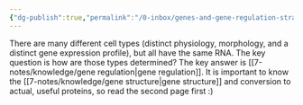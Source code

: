 ```yaml
---
{"dg-publish":true,"permalink":"/0-inbox/genes-and-gene-regulation-straw/","tags":["uni/fmb/genes"]}
---
```


There are many different cell types (distinct physiology, morphology, and
a distinct gene expression profile), but all have the same RNA. The key question is how are those types determined? The key answer is [[7-notes/knowledge/gene regulation\|gene regulation]].
It is important to know the [[7-notes/knowledge/gene structure\|gene structure]] and conversion to actual, useful proteins, so read the second page first :)